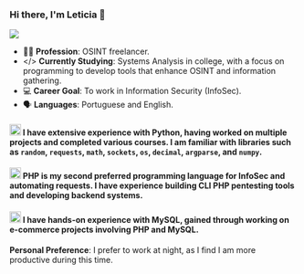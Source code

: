 ### Hi there, I'm Leticia 🌙

<img src="https://i.ibb.co/YTLwTtF/image.png">

- 🔎👤 **Profession**: OSINT freelancer.
- </> **Currently Studying**: Systems Analysis in college, with a focus on programming to develop tools that enhance OSINT and information gathering.
- 💻 **Career Goal**: To work in Information Security (InfoSec).
- 🗣️ **Languages**: Portuguese and English.

#### <img src="https://upload.wikimedia.org/wikipedia/commons/thumb/c/c3/Python-logo-notext.svg/1869px-Python-logo-notext.svg.png" width="20"> I have extensive experience with Python, having worked on multiple projects and completed various courses. I am familiar with libraries such as `random`, `requests`, `math`, `sockets`, `os`, `decimal`, `argparse`, and `numpy`.
#### <img src="https://upload.wikimedia.org/wikipedia/commons/thumb/2/27/PHP-logo.svg/800px-PHP-logo.svg.png" width="20"> PHP is my second preferred programming language for InfoSec and automating requests. I have experience building CLI PHP pentesting tools and developing backend systems.
#### <img src="https://upload.wikimedia.org/wikipedia/labs/8/8e/Mysql_logo.png" width="20"> I have hands-on experience with MySQL, gained through working on e-commerce projects involving PHP and MySQL.

**Personal Preference**: I prefer to work at night, as I find I am more productive during this time.
